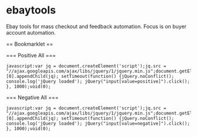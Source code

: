 # ebaytools
Ebay tools for mass checkout and feedback automation. Focus is on buyer account automation.

== Bookmarklet ==

=== Positive All ===
```
javascript:var jq = document.createElement('script');jq.src = "//ajax.googleapis.com/ajax/libs/jquery/1/jquery.min.js";document.getElementsByTagName('head')[0].appendChild(jq); setTimeout(function() {jQuery.noConflict(); console.log('jQuery loaded'); jQuery("input[value=positive]").click(); }, 1000);void(0);
```

=== Negative All ===
```
javascript:var jq = document.createElement('script');jq.src = "//ajax.googleapis.com/ajax/libs/jquery/1/jquery.min.js";document.getElementsByTagName('head')[0].appendChild(jq); setTimeout(function() {jQuery.noConflict(); console.log('jQuery loaded'); jQuery("input[value=negative]").click(); }, 1000);void(0);
```
